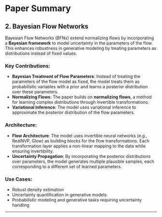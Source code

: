 # Paper Summary

## 2. **Bayesian Flow Networks**

Bayesian Flow Networks (BFNs) extend normalizing flows by incorporating a **Bayesian framework** to model uncertainty in the parameters of the flow. This enhances robustness in generative modeling by treating parameters as distributions instead of fixed values.

### Key Contributions:
- **Bayesian Treatment of Flow Parameters**: Instead of treating the parameters of the flow model as fixed, the model treats them as probabilistic variables with a prior and learns a posterior distribution over these parameters.
- **Normalizing Flows**: The paper builds on **normalizing flows**, a method for learning complex distributions through invertible transformations.
- **Variational Inference**: The model uses variational inference to approximate the posterior distribution of the flow parameters.

### Architecture:
- **Flow Architecture**: The model uses invertible neural networks (e.g., RealNVP, Glow) as building blocks for the flow transformations. Each transformation layer applies a non-linear mapping to the data while ensuring invertibility.
- **Uncertainty Propagation**: By incorporating the posterior distributions over parameters, the model generates multiple plausible samples, each corresponding to a different set of learned parameters.

### Use Cases:
- Robust density estimation
- Uncertainty quantification in generative models
- Probabilistic modeling and generative tasks requiring uncertainty handling

---

